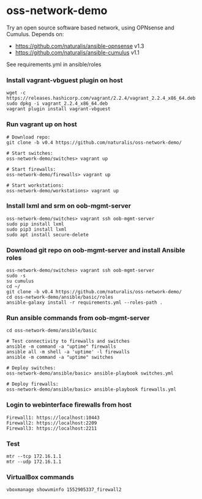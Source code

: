 # oss-network-demo

Try an open source software based network, using OPNsense and Cumulus. Depends on:
- https://github.com/naturalis/ansible-opnsense v1.3
- https://github.com/naturalis/ansible-cumulus v1.1

See requirements.yml in ansible/roles

### Install vagrant-vbguest plugin on host

    wget -c https://releases.hashicorp.com/vagrant/2.2.4/vagrant_2.2.4_x86_64.deb
    sudo dpkg -i vagrant_2.2.4_x86_64.deb
    vagrant plugin install vagrant-vbguest

### Run vagrant up on host
    # Download repo:
    git clone -b v0.4 https://github.com/naturalis/oss-network-demo/
   
    # Start switches:
    oss-network-demo/switches> vagrant up

    # Start firewalls:
    oss-network-demo/firewalls> vagrant up

    # Start workstations:
    oss-network-demo/workstations> vagrant up

### Install lxml and srm on oob-mgmt-server

    oss-network-demo/switches> vagrant ssh oob-mgmt-server
    sudo pip install lxml
    sudo pip3 install lxml
    sudo apt install secure-delete

### Download git repo on oob-mgmt-server and install Ansible roles
    oss-network-demo/switches> vagrant ssh oob-mgmt-server
    sudo -s
    su cumulus
    cd ~/
    git clone -b v0.4 https://github.com/naturalis/oss-network-demo/
    cd oss-network-demo/ansible/basic/roles
    ansible-galaxy install -r requirements.yml --roles-path .

### Run ansible commands from oob-mgmt-server
    cd oss-network-demo/ansible/basic
    
    # Test connectivity to firewalls and switches
    ansible -m command -a "uptime" firewalls
    ansible all -m shell -a 'uptime' -l firewalls
    ansible -m command -a "uptime" switches

    # Deploy switches:
    oss-network-demo/ansible/basic> ansible-playbook switches.yml

    # Deploy firewalls:
    oss-network-demo/ansible/basic> ansible-playbook firewalls.yml

### Login to webinterface firewalls from host
    Firewall1: https://localhost:10443
    Firewall2: https://localhost:2209
    Firewall3: https://localhost:2211

### Test
    mtr --tcp 172.16.1.1
    mtr --udp 172.16.1.1

### VirtualBox commands
    vboxmanage showvminfo 1552905337_firewall2
